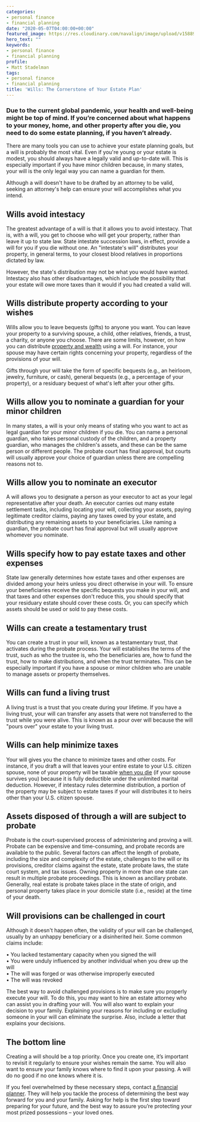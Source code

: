 ```yaml
---
categories:
- personal finance
- financial planning
date: "2020-05-07T04:00:00+00:00"
featured_image: https://res.cloudinary.com/navalign/image/upload/v1588965509/Wills_hczeob.jpg
hero_text: ""
keywords:
- personal finance
- financial planning
profile:
- Matt Stadelman
tags:
- personal finance
- financial planning
title: 'Wills: The Cornerstone of Your Estate Plan'
---
```

### Due to the current global pandemic, your health and well-being might be top of mind. If you’re concerned about what happens to your money, home, and other property after you die, you need to do some estate planning, if you haven’t already. 

There are many tools you can use to achieve your estate planning goals, but a will is probably the most vital. Even if you're young or your estate is modest, you should always have a legally valid and up-to-date will. This is especially important if you have minor children because, in many states, your will is the only legal way you can name a guardian for them.  
  
Although a will doesn't have to be drafted by an attorney to be valid, seeking an attorney's help can ensure your will accomplishes what you intend.

## Wills avoid intestacy

The greatest advantage of a will is that it allows you to avoid intestacy. That is, with a will, you get to choose who will get your property, rather than leave it up to state law. State intestate succession laws, in effect, provide a will for you if you die without one. An "intestate's will" distributes your property, in general terms, to your closest blood relatives in proportions dictated by law.

However, the state's distribution may not be what you would have wanted. Intestacy also has other disadvantages, which include the possibility that your estate will owe more taxes than it would if you had created a valid will.

## Wills distribute property according to your wishes

Wills allow you to leave bequests (gifts) to anyone you want. You can leave your property to a surviving spouse, a child, other relatives, friends, a trust, a charity, or anyone you choose. There are some limits, however, on how you can distribute [property and wealth](https://navalign.com/updates/how-to-build-wealth-and-achieve-your-financial-goals-in-2020/) using a will. For instance, your spouse may have certain rights concerning your property, regardless of the provisions of your will.

Gifts through your will take the form of specific bequests (e.g., an heirloom, jewelry, furniture, or cash), general bequests (e.g., a percentage of your property), or a residuary bequest of what's left after your other gifts.

## Wills allow you to nominate a guardian for your minor children

In many states, a will is your only means of stating who you want to act as legal guardian for your minor children if you die. You can name a personal guardian, who takes personal custody of the children, and a property guardian, who manages the children's assets, and these can be the same person or different people. The probate court has final approval, but courts will usually approve your choice of guardian unless there are compelling reasons not to.

## Wills allow you to nominate an executor

A will allows you to designate a person as your executor to act as your legal representative after your death. An executor carries out many estate settlement tasks, including locating your will, collecting your assets, paying legitimate creditor claims, paying any taxes owed by your estate, and distributing any remaining assets to your beneficiaries. Like naming a guardian, the probate court has final approval but will usually approve whomever you nominate.

## Wills specify how to pay estate taxes and other expenses

State law generally determines how estate taxes and other expenses are divided among your heirs unless you direct otherwise in your will. To ensure your beneficiaries receive the specific bequests you make in your will, and that taxes and other expenses don't reduce this, you should specify that your residuary estate should cover these costs. Or, you can specify which assets should be used or sold to pay these costs.

## Wills can create a testamentary trust

You can create a trust in your will, known as a testamentary trust, that activates during the probate process. Your will establishes the terms of the trust, such as who the trustee is, who the beneficiaries are, how to fund the trust, how to make distributions, and when the trust terminates. This can be especially important if you have a spouse or minor children who are unable to manage assets or property themselves.

## Wills can fund a living trust

A living trust is a trust that you create during your lifetime. If you have a living trust, your will can transfer any assets that were not transferred to the trust while you were alive. This is known as a pour over will because the will "pours over" your estate to your living trust.

## Wills can help minimize taxes

Your will gives you the chance to minimize taxes and other costs. For instance, if you draft a will that leaves your entire estate to your U.S. citizen spouse, none of your property will be taxable [when you die](https://navalign.com/updates/coping-with-the-loss-of-a-loved-one/) (if your spouse survives you) because it is fully deductible under the unlimited marital deduction. However, if intestacy rules determine distribution, a portion of the property may be subject to estate taxes if your will distributes it to heirs other than your U.S. citizen spouse.

## Assets disposed of through a will are subject to probate

Probate is the court-supervised process of administering and proving a will. Probate can be expensive and time-consuming, and probate records are available to the public. Several factors can affect the length of probate, including the size and complexity of the estate, challenges to the will or its provisions, creditor claims against the estate, state probate laws, the state court system, and tax issues. Owning property in more than one state can result in multiple probate proceedings. This is known as ancillary probate. Generally, real estate is probate takes place in the state of origin, and personal property takes place in your domicile state (i.e., reside) at the time of your death.

## Will provisions can be challenged in court

Although it doesn't happen often, the validity of your will can be challenged, usually by an unhappy beneficiary or a disinherited heir. Some common claims include:   
   
 • You lacked testamentary capacity when you signed the will   
 • You were unduly influenced by another individual when you drew up the will   
 • The will was forged or was otherwise improperly executed   
 • The will was revoked

The best way to avoid challenged provisions is to make sure you properly execute your will. To do this, you may want to hire an estate attorney who can assist you in drafting your will. You will also want to explain your decision to your family. Explaining your reasons for including or excluding someone in your will can eliminate the surprise. Also, include a letter that explains your decisions.

## The bottom line

Creating a will should be a top priority. Once you create one, it’s important to revisit it regularly to ensure your wishes remain the same. You will also want to ensure your family knows where to find it upon your passing. A will do no good if no one knows where it is.

If you feel overwhelmed by these necessary steps, contact [a financial planner](https://navalign.com/what-we-do/fiduciary-financial-planning/). They will help you tackle the process of determining the best way forward for you and your family. Asking for help is the first step toward preparing for your future, and the best way to assure you’re protecting your most prized possessions – your loved ones.